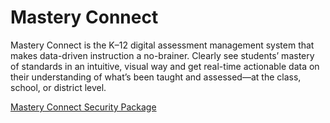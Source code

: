 # Mastery Connect

Mastery Connect is the K–12 digital assessment management system that makes data-driven instruction a no-brainer. Clearly see students’ mastery of standards in an intuitive, visual way and get real-time actionable data on their understanding of what’s been taught and assessed—at the class, school, or district level.

[Mastery Connect Security Package](https://inst.bid/mastery/connect/dl)
